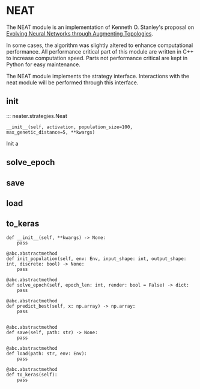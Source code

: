 # NEAT

The NEAT module is an implementation of Kenneth O. Stanley's proposal on [Evolving Neural Networks through
Augmenting Topologies](http://nn.cs.utexas.edu/downloads/papers/stanley.ec02.pdf).

In some cases, the algorithm was slightly altered to enhance computational performance. 
All performance critical part of this module are written in C++ to increase computation speed. 
Parts not performance critical are kept in Python for easy maintenance. 

The NEAT module implements the strategy interface. Interactions with the neat module will be performed through this interface.

## init

::: neater.strategies.Neat

`__init__(self, activation, population_size=100, max_genetic_distance=5, **kwargs)`

Init a 

## solve_epoch

## save

## load

## to_keras

    def __init__(self, **kwargs) -> None:
        pass

    @abc.abstractmethod
    def init_population(self, env: Env, input_shape: int, output_shape: int, discrete: bool) -> None:
        pass

    @abc.abstractmethod
    def solve_epoch(self, epoch_len: int, render: bool = False) -> dict:
        pass

    @abc.abstractmethod
    def predict_best(self, x: np.array) -> np.array:
        pass
    

    @abc.abstractmethod
    def save(self, path: str) -> None:
        pass

    @abc.abstractmethod
    def load(path: str, env: Env):
        pass

    @abc.abstractmethod
    def to_keras(self):
        pass